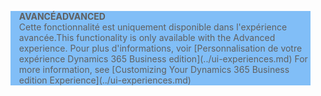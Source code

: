 <blockquote STYLE="background: #81BEF7;border-left:None"><span data-ttu-id="0b59e-101"><b>AVANCÉ</b></span><span class="sxs-lookup"><span data-stu-id="0b59e-101"><b>ADVANCED</b></span></span><br /><span data-ttu-id="0b59e-102">Cette fonctionnalité est uniquement disponible dans l'expérience avancée.</span><span class="sxs-lookup"><span data-stu-id="0b59e-102">This functionality is only available with the Advanced experience.</span></span> <span data-ttu-id="0b59e-103">Pour plus d'informations, voir [Personnalisation de votre expérience Dynamics 365 Business edition](../ui-experiences.md) </span><span class="sxs-lookup"><span data-stu-id="0b59e-103">For more information, see [Customizing Your Dynamics 365 Business edition  Experience](../ui-experiences.md) </span></span></blockquote>
